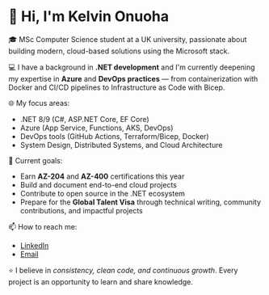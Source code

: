 # 👋 Hi, I'm Kelvin Onuoha

🎓 MSc Computer Science student at a UK university, passionate about building modern, cloud-based solutions using the Microsoft stack.

💻 I have a background in **.NET development** and I'm currently deepening my expertise in **Azure** and **DevOps practices** — from containerization with Docker and CI/CD pipelines to Infrastructure as Code with Bicep.

🌐 My focus areas:
- .NET 8/9 (C#, ASP.NET Core, EF Core)
- Azure (App Service, Functions, AKS, DevOps)
- DevOps tools (GitHub Actions, Terraform/Bicep, Docker)
- System Design, Distributed Systems, and Cloud Architecture

🚀 Current goals:
- Earn **AZ-204** and **AZ-400** certifications this year  
- Build and document end-to-end cloud projects  
- Contribute to open source in the .NET ecosystem  
- Prepare for the **Global Talent Visa** through technical writing, community contributions, and impactful projects

📫 How to reach me:
- [LinkedIn](https://linkedin.com/in/kelvinzap)
- [Email](mailto:kelvindean58@gmail.com)

⭐ I believe in *consistency, clean code, and continuous growth*. Every project is an opportunity to learn and share knowledge.
